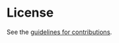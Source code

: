 # License

See the
[guidelines for contributions](https://github.com/tlswg/draft-ietf-tls-svcb-ech/blob/main/CONTRIBUTING.md).
